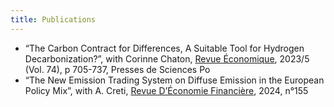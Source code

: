 ```yaml
---
title: Publications
---
```


- “The Carbon Contract for Differences, A Suitable Tool for Hydrogen Decarbonization?”, with Corinne Chaton, [Revue Économique](https://shs.cairn.info/revue-economique-2023-5-page-705?lang=fr), 2023/5 (Vol. 74), p 705-737, Presses de Sciences Po
- “The New Emission Trading System on Diffuse Emission in the European Policy Mix”, with A. Creti, [Revue D’Économie Financière](https://www.aefr.eu/fr/article/4151-le-nouveau-systeme-de-permis-sur-les-emissions-diffuses-dans-le-mix-politique-europeen), 2024, n°155
